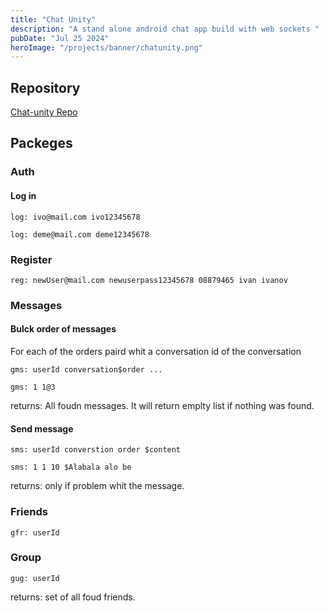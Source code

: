 ```yaml
---
title: "Chat Unity"
description: "A stand alone android chat app build with web sockets "
pubDate: "Jul 25 2024"
heroImage: "/projects/banner/chatunity.png"
---
```


## Repository

[Chat-unity Repo](https://github.com/IvoRum/ChatUnity)

## Packeges

### Auth

#### Log in

```
log: ivo@mail.com ivo12345678
```

```
log: deme@mail.com deme12345678
```

### Register

```
reg: newUser@mail.com newuserpass12345678 08879465 ivan ivanov
```

### Messages

#### Bulck order of messages

For each of the orders paird whit a conversation id of the conversation

```
gms: userId conversation$order ...
```

```
gms: 1 1@3
```

returns: All foudn messages. It will return emplty list if nothing was found.

#### Send message

```
sms: userId converstion order $content
```

```
sms: 1 1 10 $Alabala alo be
```

returns: only if problem whit the message.

### Friends

```
gfr: userId
```

### Group

```
gug: userId
```

returns: set of all foud friends.
